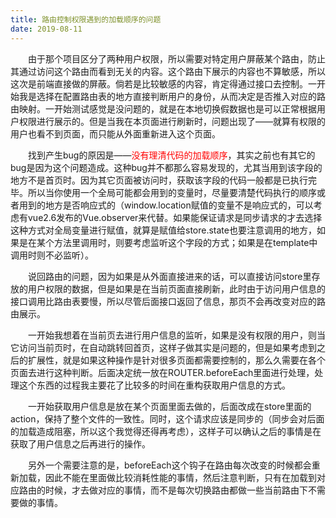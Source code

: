 ```yaml
---
title: 路由控制权限遇到的加载顺序的问题
date: 2019-08-11 
---
```


 &emsp;&emsp;由于那个项目区分了两种用户权限，所以需要对特定用户屏蔽某个路由，防止其通过访问这个路由而看到无关的内容。这个路由下展示的内容也不算敏感，所以这次是前端直接做的屏蔽。倘若是比较敏感的内容，肯定得通过接口去控制。一开始我是选择在配置路由表的地方直接判断用户的身份，从而决定是否推入对应的路由映射。一开始测试感觉是没问题的，就是在本地切换假数据也是可以正常根据用户权限进行展示的。但是当我在本页面进行刷新时，问题出现了——就算有权限的用户也看不到页面，而只能从外面重新进入这个页面。

&emsp;&emsp;找到产生bug的原因是——<font color=red>没有理清代码的加载顺序</font>，其实之前也有其它的bug是因为这个问题造成。这种bug并不都那么容易发现的，尤其当用到该字段的地方不是首页时。因为其它页面被访问时，获取该字段的代码一般都是已执行完毕。所以当你使用一个全局可能都会用到的变量时，尽量要清楚代码执行的顺序或者用到的地方是否响应式的（window.location赋值的变量不是响应式的，可以考虑有vue2.6发布的Vue.observer来代替。如果能保证请求是同步请求的才去选择这种方式对全局变量进行赋值，就算是赋值给store.state也要注意调用的地方，如果是在某个方法里调用时，则要考虑监听这个字段的方式；如果是在template中调用时则不必监听）。

&emsp;&emsp;说回路由的问题，因为如果是从外面直接进来的话，可以直接访问store里存放的用户权限的数据，但是如果是在当前页面直接刷新，此时由于访问用户信息的接口调用比路由表要慢，所以尽管后面接口返回了信息，那页不会再改变对应的路由展示。

&emsp;&emsp;一开始我想着在当前页去进行用户信息的监听，如果是没有权限的用户，则当它访问当前页时，在自动跳转回首页，这样子做其实是问题的，但是如果考虑到之后的扩展性，就是如果这种操作是针对很多页面都需要控制的，那么久需要在各个页面去进行这种判断。后面决定统一放在ROUTER.beforeEach里面进行处理，处理这个东西的过程我主要花了比较多的时间在重构获取用户信息的方式。

&emsp;&emsp;一开始获取用户信息是放在某个页面里面去做的，后面改成在store里面的action，保持了整个文件的一致性。同时，这个请求应该是同步的（同步会对后面的加载造成阻塞，所以这个我觉得还得再考虑），这样子可以确认之后的事情是在获取了用户信息之后再进行的操作。

&emsp;&emsp;另外一个需要注意的是，beforeEach这个钩子在路由每次改变的时候都会重新加载，因此不能在里面做比较消耗性能的事情，然后注意判断，只有在加载到对应路由的时候，才去做对应的事情，而不是每次切换路由都做一些当前路由下不需要做的事情。